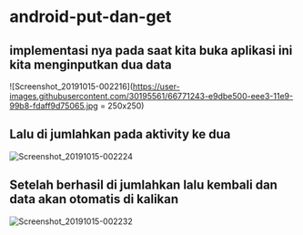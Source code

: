 # android-put-dan-get
## implementasi nya pada saat kita buka aplikasi ini kita menginputkan dua data 
![Screenshot_20191015-002216](https://user-images.githubusercontent.com/30195561/66771243-e9dbe500-eee3-11e9-99b8-fdaff9d75065.jpg = 250x250) 
## Lalu di jumlahkan pada aktivity ke dua
![Screenshot_20191015-002224](https://user-images.githubusercontent.com/30195561/66771265-00823c00-eee4-11e9-8d45-43572e569003.jpg)

## Setelah berhasil di jumlahkan lalu kembali dan data akan otomatis di kalikan
![Screenshot_20191015-002232](https://user-images.githubusercontent.com/30195561/66771283-0aa43a80-eee4-11e9-95e4-7a0f3b62c2da.jpg)
